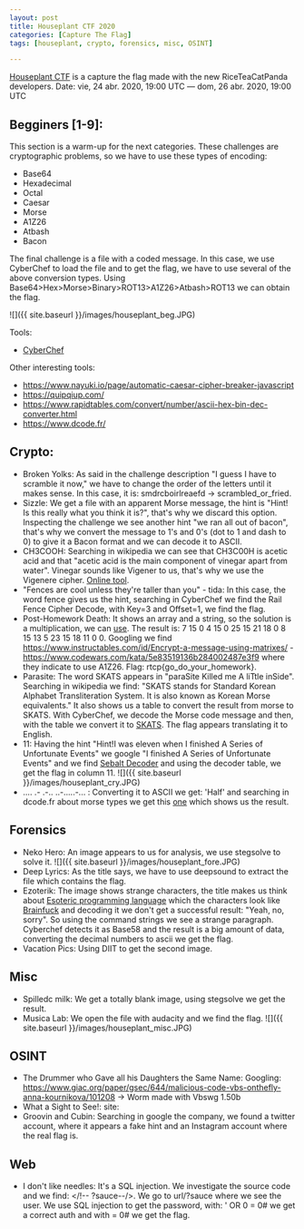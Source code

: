 ```yaml
---
layout: post
title: Houseplant CTF 2020
categories: [Capture The Flag]
tags: [houseplant, crypto, forensics, misc, OSINT]

---
```


[Houseplant CTF](https://houseplant.riceteacatpanda.wtf/home) is a capture the flag made with the new RiceTeaCatPanda developers. Date: vie, 24 abr. 2020, 19:00 UTC — dom, 26 abr. 2020, 19:00 UTC

## Begginers [1-9]:

This section is a warm-up for the next categories.
These challenges are cryptographic problems, so we have to use these types of encoding:

- Base64
- Hexadecimal
- Octal
- Caesar
- Morse
- A1Z26
- Atbash
- Bacon

The final challenge is a file with a coded message. In this case, we use CyberChef to load the file and to get the flag, we have to use several of the above conversion types. 
Using Base64>Hex>Morse>Binary>ROT13>A1Z26>Atbash>ROT13 we can obtain the flag.

![]({{ site.baseurl }}/images/houseplant_beg.JPG)

Tools:
- [CyberChef](https://gchq.github.io/CyberChef/)

Other interesting tools:
- https://www.nayuki.io/page/automatic-caesar-cipher-breaker-javascript
- https://quipqiup.com/
- https://www.rapidtables.com/convert/number/ascii-hex-bin-dec-converter.html
- https://www.dcode.fr/


## Crypto:
- Broken Yolks: As said in the challenge description "I guess I have to scramble it now," we have to change the order of the letters until it makes sense. In this case, it is: smdrcboirlreaefd -> scrambled_or_fried.
- Sizzle: We get a file with an apparent Morse message, the hint is "Hint! Is this really what you think it is?", that's why we discard this option. Inspecting the challenge we see another hint "we ran all out of bacon", that's why we convert the message to 1's and 0's (dot to 1 and dash to 0) to give it a Bacon format and we can decode it to ASCII.
- CH3COOH: Searching in wikipedia we can see that CH3C00H is acetic acid and that "acetic acid is the main component of vinegar apart from water". Vinegar sounds like Vigener to us, that's why we use the Vigenere cipher. [Online tool](https://www.guballa.de/vigenere-solver).
- "Fences are cool unless they're taller than you" - tida: In this case, the word fence gives us the hint, searching in CyberChef we find the Rail Fence Cipher Decode, with Key=3 and Offset=1, we find the flag.
- Post-Homework Death: It shows an array and a string, so the solution is a multiplication, we can [use](https://matrix.reshish.com/multiplication.php). The result is: 7 15 0 4 15 0 25 15 21 18 0 8 15 13 5 23 15 18 11 0 0. Googling we find https://www.instructables.com/id/Encrypt-a-message-using-matrixes/ - https://www.codewars.com/kata/5e83519136b284002487e3f9 where they indicate to use A1Z26. Flag: rtcp{go_do_your_homework}.
- Parasite: The word SKATS appears in "paraSite Killed me A liTtle inSide". Searching in wikipedia we find: "SKATS stands for Standard Korean Alphabet Transliteration System.  It is also known as Korean Morse equivalents." It also shows us a table to convert the result from morse to SKATS. With CyberChef, we decode the Morse code message and then, with the table we convert it to [SKATS](https://www.branah.com/korean). The flag appears translating it to English.
- 11: Having the hint "Hint!I was eleven when I finished A Series of Unfortunate Events" we google "I finished A Series of Unfortunate Events" and we find [Sebalt Decoder](http://vfdcafe.tripod.com/sebald.html) and using the decoder table, we get the flag in column 11. ![]({{ site.baseurl }}/images/houseplant_cry.JPG)
- .... .- .-.. ..-.....-... : Converting it to ASCII we get: 'Half' and searching in dcode.fr about morse types we get this [one](https://www.dcode.fr/fractionated-morse) which shows us the result.


## Forensics
- Neko Hero: An image appears to us for analysis, we use stegsolve to solve it. ![]({{ site.baseurl }}/images/houseplant_fore.JPG)
- Deep Lyrics: As the title says, we have to use deepsound to extract the file which contains the flag.
- Ezoterik: The image shows strange characters, the title makes us think about [Esoteric programming language](https://en.wikipedia.org/wiki/Esoteric_programming_language) which the characters look like [Brainfuck](https://copy.sh/brainfuck/) and decoding it we don't get a successful result: "Yeah, no, sorry". So using the command strings we see a strange paragraph. Cyberchef detects it as Base58 and the result is a big amount of data, converting the decimal numbers to ascii we get the flag.
- Vacation Pics: Using DIIT to get the second image. 


## Misc
- Spilledc milk: We get a totally blank image, using stegsolve we get the result.
- Musica Lab: We open the file with audacity and we find the flag. ![]({{ site.baseurl }}/images/houseplant_misc.JPG)


## OSINT
- The Drummer who Gave all his Daughters the Same Name: Googling: https://www.giac.org/paper/gsec/644/malicious-code-vbs-onthefly-anna-kournikova/101208 -> Worm made with Vbswg 1.50b
- What a Sight to See!: site:
- Groovin and Cubin: Searching in google the company, we found a twitter account, where it appears a fake hint and an Instagram account where the real flag is.


## Web
- I don't like needles: It's a SQL injection. We investigate the source code and we find: </!-- ?sauce--/>. We go to url/?sauce where we see the user. We use SQL injection to get the password, with: ' OR 0 = 0# we get a correct auth and with = 0# we get the flag.

